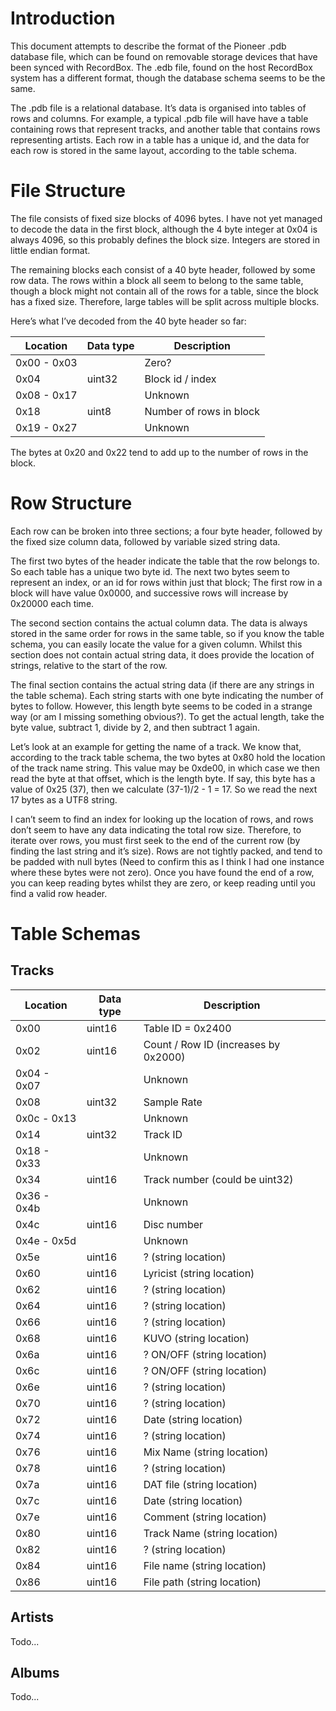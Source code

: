# Introduction
This document attempts to describe the format of the Pioneer .pdb database file, which can be found on removable storage devices that have been synced with RecordBox. The .edb file, found on the host RecordBox system has a different format, though the database schema seems to be the same.

The .pdb file is a relational database. It’s data is organised into tables of rows and columns. For example, a typical .pdb file will have have a table containing rows that represent tracks, and another table that contains rows representing artists. Each row in a table has a unique id, and the data for each row is stored in the same layout, according to the table schema.


# File Structure

The file consists of fixed size blocks of 4096 bytes. I have not yet managed to decode the data in the first block, although the 4 byte integer at 0x04 is always 4096, so this probably defines the block size. Integers are stored in little endian format.

The remaining blocks each consist of a 40 byte header, followed by some row data. The rows within a block all seem to belong to the same table, though a block might not contain all of the rows for a table, since the block has a fixed size. Therefore, large tables will be split across multiple blocks.

Here’s what I’ve decoded from the 40 byte header so far:

| Location    | Data type | Description             |
| ----------- | --------- | ----------------------- |
| 0x00 - 0x03 |           | Zero?                   |
| 0x04        | uint32    | Block id / index        |
| 0x08 - 0x17 |           | Unknown                 |
| 0x18        | uint8     | Number of rows in block |
| 0x19 - 0x27 |           | Unknown                 |

The bytes at 0x20 and 0x22 tend to add up to the number of rows in the block.


# Row Structure

Each row can be broken into three sections; a four byte header, followed by the fixed size column data, followed by variable sized string data.

The first two bytes of the header indicate the table that the row belongs to. So each table has a unique two byte id. The next two bytes seem to represent an index, or an id for rows within just that block; The first row in a block will have value 0x0000, and successive rows will increase by 0x20000 each time.

The second section contains the actual column data. The data is always stored in the same order for rows in the same table, so if you know the table schema, you can easily locate the value for a given column. Whilst this section does not contain actual string data, it does provide the location of strings, relative to the start of the row.

The final section contains the actual string data (if there are any strings in the table schema). Each string starts with one byte indicating the number of bytes to follow. However, this length byte seems to be coded in a strange way (or am I missing something obvious?). To get the actual length, take the byte value, subtract 1, divide by 2, and then subtract 1 again.

Let’s look at an example for getting the name of a track. We know that, according to the track table schema, the two bytes at 0x80 hold the location of the track name string. This value may be 0xde00, in which case we then read the byte at that offset, which is the length byte. If say, this byte has a value of 0x25 (37), then we calculate (37-1)/2 - 1 = 17. So we read the next 17 bytes as a UTF8 string.

I can’t seem to find an index for looking up the location of rows, and rows don’t seem to have any data indicating the total row size. Therefore, to iterate over rows, you must first seek to the end of the current row (by finding the last string and it’s size). Rows are not tightly packed, and tend to be padded with null bytes (Need to confirm this as I think I had one instance where these bytes were not zero). Once you have found the end of a row, you can keep reading bytes whilst they are zero, or keep reading until you find a valid row header.


# Table Schemas

## Tracks
| Location    | Data type | Description                          |
| --------    | --------- | -----------                          |
| 0x00	      | uint16    | Table ID = 0x2400                    |
| 0x02	      | uint16	  | Count / Row ID (increases by 0x2000) |
| 0x04 - 0x07 |           | Unknown                              |
| 0x08        | uint32    | Sample Rate                          |
| 0x0c - 0x13 |		        | Unknown                              |
| 0x14        |	uint32	  | Track ID                             |
| 0x18 - 0x33 |	          | Unknown                              |
| 0x34        | uint16    | Track number (could be uint32)       |
| 0x36 - 0x4b |           |	Unknown                              |
| 0x4c        |	uint16    |	Disc number                          |
| 0x4e - 0x5d	|	          | Unknown                              |
| 0x5e        |	uint16	  | ? (string location)                  |
| 0x60        |	uint16    |	Lyricist (string location)           |
| 0x62        |	uint16    |	? (string location)                  |
| 0x64	      | uint16    | ? (string location)                  |
| 0x66	      | uint16    | ? (string location)                  |
| 0x68	      | uint16	  | KUVO (string location)               |
| 0x6a	      | uint16	  | ? ON/OFF (string location)           |
| 0x6c	      | uint16	  | ? ON/OFF (string location)           |
| 0x6e	      | uint16	  | ? (string location)                  |
| 0x70	      | uint16	  | ? (string location)                  |
| 0x72	      | uint16	  | Date (string location)               |
| 0x74        | uint16	  | ? (string location)                  |
| 0x76	      | uint16	  | Mix Name (string location)           |
| 0x78	      | uint16	  | ? (string location)                  |
| 0x7a	      | uint16    | DAT file (string location)           |
| 0x7c	      | uint16	  | Date (string location)               |
| 0x7e	      | uint16	  | Comment (string location)            |
| 0x80	      | uint16	  | Track Name (string location)         |
| 0x82	      | uint16	  | ? (string location)                  |
| 0x84	      | uint16	  | File name (string location)          |
| 0x86	      | uint16	  | File path (string location)          |

## Artists
Todo...

## Albums
Todo...
